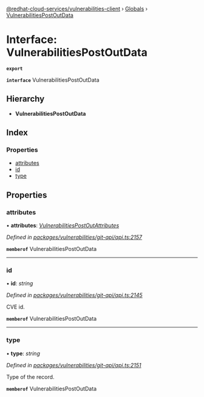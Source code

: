 [@redhat-cloud-services/vulnerabilities-client](../README.md) › [Globals](../globals.md) › [VulnerabilitiesPostOutData](vulnerabilitiespostoutdata.md)

# Interface: VulnerabilitiesPostOutData

**`export`** 

**`interface`** VulnerabilitiesPostOutData

## Hierarchy

* **VulnerabilitiesPostOutData**

## Index

### Properties

* [attributes](vulnerabilitiespostoutdata.md#attributes)
* [id](vulnerabilitiespostoutdata.md#id)
* [type](vulnerabilitiespostoutdata.md#type)

## Properties

###  attributes

• **attributes**: *[VulnerabilitiesPostOutAttributes](vulnerabilitiespostoutattributes.md)*

*Defined in [packages/vulnerabilities/git-api/api.ts:2157](https://github.com/RedHatInsights/javascript-clients/blob/master/packages/vulnerabilities/git-api/api.ts#L2157)*

**`memberof`** VulnerabilitiesPostOutData

___

###  id

• **id**: *string*

*Defined in [packages/vulnerabilities/git-api/api.ts:2145](https://github.com/RedHatInsights/javascript-clients/blob/master/packages/vulnerabilities/git-api/api.ts#L2145)*

CVE id.

**`memberof`** VulnerabilitiesPostOutData

___

###  type

• **type**: *string*

*Defined in [packages/vulnerabilities/git-api/api.ts:2151](https://github.com/RedHatInsights/javascript-clients/blob/master/packages/vulnerabilities/git-api/api.ts#L2151)*

Type of the record.

**`memberof`** VulnerabilitiesPostOutData
